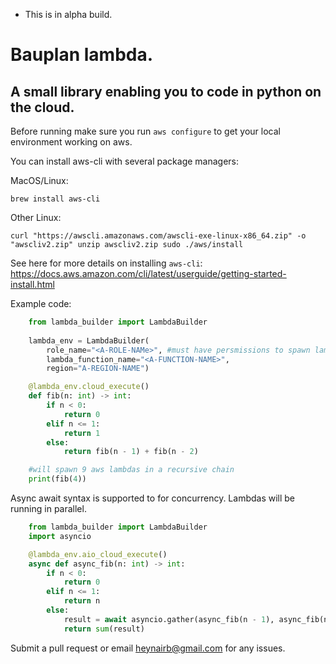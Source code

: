 - This is in alpha build. 

# Bauplan lambda. 

## A small library enabling you to code in python on the cloud. 

Before running make sure you run `aws configure` to get your local environment working on aws.

You can install aws-cli with several package managers:

MacOS/Linux:

`brew install aws-cli`

Other Linux:

`curl "https://awscli.amazonaws.com/awscli-exe-linux-x86_64.zip" -o "awscliv2.zip"
unzip awscliv2.zip
sudo ./aws/install`

See here for more details on installing `aws-cli`: https://docs.aws.amazon.com/cli/latest/userguide/getting-started-install.html


Example code:
```python
    from lambda_builder import LambdaBuilder
    
    lambda_env = LambdaBuilder(
        role_name="<A-ROLE-NAMe>", #must have persmissions to spawn lambda 
        lambda_function_name="<A-FUNCTION-NAME>", 
        region="A-REGION-NAME")

    @lambda_env.cloud_execute()
    def fib(n: int) -> int:
        if n < 0:
            return 0
        elif n <= 1:
            return 1
        else:
            return fib(n - 1) + fib(n - 2)

    #will spawn 9 aws lambdas in a recursive chain
    print(fib(4))
```
    
Async await syntax is supported to for concurrency. Lambdas will be running in parallel. 

```python
    from lambda_builder import LambdaBuilder
    import asyncio

    @lambda_env.aio_cloud_execute()
    async def async_fib(n: int) -> int:
        if n < 0:
            return 0
        elif n <= 1:
            return n
        else:
            result = await asyncio.gather(async_fib(n - 1), async_fib(n - 2))
            return sum(result)
```

Submit a pull request or email heynairb@gmail.com for any issues. 
    